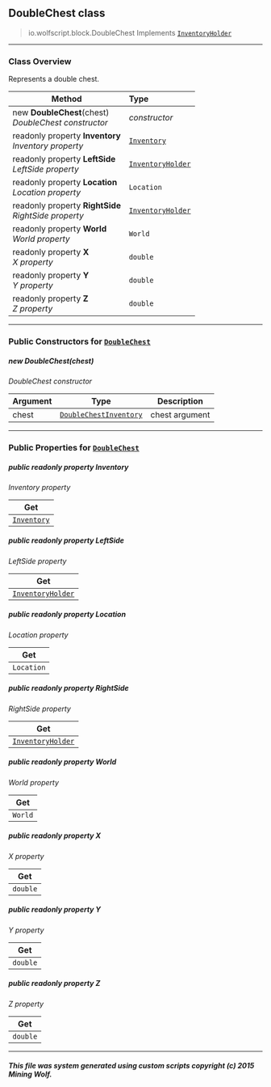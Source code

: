 ## DoubleChest __class__

>io.wolfscript.block.DoubleChest
>Implements [`InventoryHolder`](../inventory/InventoryHolder.md)

---

### Class Overview

Represents a double chest.

Method | Type   
--- | :--- 
new __DoubleChest__(chest) <br> _DoubleChest constructor_ | _constructor_
 readonly property __Inventory__ <br> _Inventory property_ | [`Inventory`](../inventory/Inventory.md)
 readonly property __LeftSide__ <br> _LeftSide property_ | [`InventoryHolder`](../inventory/InventoryHolder.md)
 readonly property __Location__ <br> _Location property_ | `Location`
 readonly property __RightSide__ <br> _RightSide property_ | [`InventoryHolder`](../inventory/InventoryHolder.md)
 readonly property __World__ <br> _World property_ | `World`
 readonly property __X__ <br> _X property_ | `double`
 readonly property __Y__ <br> _Y property_ | `double`
 readonly property __Z__ <br> _Z property_ | `double`



---

### Public Constructors for [`DoubleChest`](DoubleChest.md)

##### <a id='doublechest'></a>new __DoubleChest__(chest) 

_DoubleChest constructor_

Argument | Type | Description  
--- | --- | --- 
chest | [`DoubleChestInventory`](../inventory/DoubleChestInventory.md) | chest argument

---

### Public Properties for [`DoubleChest`](DoubleChest.md)

##### <a id='inventory'></a>public  readonly property __Inventory__

_Inventory property_

Get | 
--- | 
[`Inventory`](../inventory/Inventory.md) |



##### <a id='leftside'></a>public  readonly property __LeftSide__

_LeftSide property_

Get | 
--- | 
[`InventoryHolder`](../inventory/InventoryHolder.md) |



##### <a id='location'></a>public  readonly property __Location__

_Location property_

Get | 
--- | 
`Location` |



##### <a id='rightside'></a>public  readonly property __RightSide__

_RightSide property_

Get | 
--- | 
[`InventoryHolder`](../inventory/InventoryHolder.md) |



##### <a id='world'></a>public  readonly property __World__

_World property_

Get | 
--- | 
`World` |



##### <a id='x'></a>public  readonly property __X__

_X property_

Get | 
--- | 
`double` |



##### <a id='y'></a>public  readonly property __Y__

_Y property_

Get | 
--- | 
`double` |



##### <a id='z'></a>public  readonly property __Z__

_Z property_

Get | 
--- | 
`double` |



---


##### This file was system generated using custom scripts copyright (c) 2015 Mining Wolf.
	

